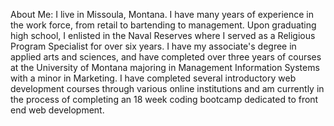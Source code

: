 About Me: I live in Missoula, Montana. I have many years of experience in the work force, from retail to bartending to management. Upon graduating high school, I enlisted in the Naval Reserves where I served as a Religious Program Specialist for over six years. I have my associate's degree in applied arts and sciences, and have completed over three years of courses at the University of Montana majoring in Management Information Systems with a minor in Marketing. I have completed several introductory web development courses through various online institutions and am currently in the process of completing an 18 week coding bootcamp dedicated to front end web development.
